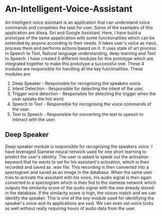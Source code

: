 # An-Intelligent-Voice-Assistant
An Intelligent voice assistant is an application that can understand voice commands and completes the task for user. Some of the examples of this application are Alexa, Siri and Google Assistant. Here, I have build a prototype of the same appplication with some functionalities which can be extended by anyone according to their needs. It takes user's voice as input, process them and performs actions based on it. It uses state of art process in Speech to Text, Natural language understanding, deep learning and Text to Speech. I have created 5 different modules for this prototype which are integrated together to make this prototype a successful one. These 4 modules are responsible for handling all the key functinalities. These modules are:
  1.  Deep Speaker - Responsible for recognising the speakers voice.
  2.  Intent Detection - Responsible for detecting the intent of the user.
  3.  Trigger word detection - Responsible for detecting the trigger when the user speaks the hot word.
  4.  Speech to Text - Responsible for recognising the voice commands of the user.
  5.  Text to Speech - Responsible for converting the text to speech to interact with the user.

## Deep Speaker
Deep speaker module is responsible for recognising the speakers voice. I have leveraged Siamese neural network used for one short learning to predict the user's identity. The user is asked to speak out the activation keyword that he wants to set for his assistant's activation, which is then recorded and saved as .wav file. This recording is then converted into a spectogram and saved as an image in the database. When the same user tries to activate the assistant with his voice, his audio signal is then again converted to a spectogram which is then fed to the siamese network which outputs the similarity score of the audio signal with the one already stored in the database. If the similarity score is high, the voices match and we can identify the speaker. This is one of the key module used for identifying the speaker's voice and its applications are vast. We can even set voice locks as well without really requiring hours of audio data from the user.

